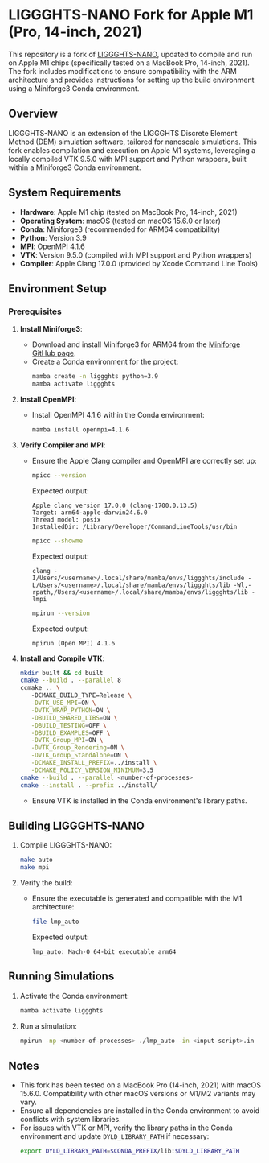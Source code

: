 # LIGGGHTS-NANO Fork for Apple M1 (Pro, 14-inch, 2021)

This repository is a fork of [LIGGGHTS-NANO](https://github.com/CFDEMproject/LIGGGHTS-PUBLIC), updated to compile and run on Apple M1 chips (specifically tested on a MacBook Pro, 14-inch, 2021). The fork includes modifications to ensure compatibility with the ARM architecture and provides instructions for setting up the build environment using a Miniforge3 Conda environment.

## Overview

LIGGGHTS-NANO is an extension of the LIGGGHTS Discrete Element Method (DEM) simulation software, tailored for nanoscale simulations. This fork enables compilation and execution on Apple M1 systems, leveraging a locally compiled VTK 9.5.0 with MPI support and Python wrappers, built within a Miniforge3 Conda environment.

## System Requirements

- **Hardware**: Apple M1 chip (tested on MacBook Pro, 14-inch, 2021)
- **Operating System**: macOS (tested on macOS 15.6.0 or later)
- **Conda**: Miniforge3 (recommended for ARM64 compatibility)
- **Python**: Version 3.9
- **MPI**: OpenMPI 4.1.6
- **VTK**: Version 9.5.0 (compiled with MPI support and Python wrappers)
- **Compiler**: Apple Clang 17.0.0 (provided by Xcode Command Line Tools)

## Environment Setup

### Prerequisites

1. **Install Miniforge3**:
   - Download and install Miniforge3 for ARM64 from the [Miniforge GitHub page](https://github.com/conda-forge/miniforge).
   - Create a Conda environment for the project:
     ```bash
     mamba create -n liggghts python=3.9
     mamba activate liggghts
     ```

2. **Install OpenMPI**:
   - Install OpenMPI 4.1.6 within the Conda environment:
     ```bash
     mamba install openmpi=4.1.6
     ```

3. **Verify Compiler and MPI**:
   - Ensure the Apple Clang compiler and OpenMPI are correctly set up:
     ```bash
     mpicc --version
     ```
     Expected output:
     ```
     Apple clang version 17.0.0 (clang-1700.0.13.5)
     Target: arm64-apple-darwin24.6.0
     Thread model: posix
     InstalledDir: /Library/Developer/CommandLineTools/usr/bin
     ```

     ```bash
     mpicc --showme
     ```
     Expected output:
     ```
     clang -I/Users/<username>/.local/share/mamba/envs/liggghts/include -L/Users/<username>/.local/share/mamba/envs/liggghts/lib -Wl,-rpath,/Users/<username>/.local/share/mamba/envs/liggghts/lib -lmpi
     ```

     ```bash
     mpirun --version
     ```
     Expected output:
     ```
     mpirun (Open MPI) 4.1.6
     ```

4. **Install and Compile VTK**:
     ```bash
     mkdir built && cd built
     cmake --build . --parallel 8
     ccmake .. \                                                          
    	-DCMAKE_BUILD_TYPE=Release \
    	-DVTK_USE_MPI=ON \
    	-DVTK_WRAP_PYTHON=ON \
    	-DBUILD_SHARED_LIBS=ON \
    	-DBUILD_TESTING=OFF \
    	-DBUILD_EXAMPLES=OFF \
    	-DVTK_Group_MPI=ON \
    	-DVTK_Group_Rendering=ON \
    	-DVTK_Group_StandAlone=ON \
    	-DCMAKE_INSTALL_PREFIX=../install \
    	-DCMAKE_POLICY_VERSION_MINIMUM=3.5
     cmake --build . --parallel <number-of-processes>
     cmake --install . --prefix ../install/
     ```
   - Ensure VTK is installed in the Conda environment's library paths.

## Building LIGGGHTS-NANO

1. Compile LIGGGHTS-NANO:
   ```bash
   make auto
   make mpi
   ```

4. Verify the build:
   - Ensure the executable is generated and compatible with the M1 architecture:
     ```bash
     file lmp_auto
     ```
     Expected output:
     ```
     lmp_auto: Mach-O 64-bit executable arm64
     ```

## Running Simulations

1. Activate the Conda environment:
   ```bash
   mamba activate liggghts
   ```

2. Run a simulation:
   ```bash
   mpirun -np <number-of-processes> ./lmp_auto -in <input-script>.in
   ```

## Notes

- This fork has been tested on a MacBook Pro (14-inch, 2021) with macOS 15.6.0. Compatibility with other macOS versions or M1/M2 variants may vary.
- Ensure all dependencies are installed in the Conda environment to avoid conflicts with system libraries.
- For issues with VTK or MPI, verify the library paths in the Conda environment and update `DYLD_LIBRARY_PATH` if necessary:
  ```bash
  export DYLD_LIBRARY_PATH=$CONDA_PREFIX/lib:$DYLD_LIBRARY_PATH